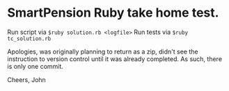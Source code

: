 # SmartPension Ruby take home test.
Run script via `$ruby solution.rb <logfile>`
Run tests via `$ruby tc_solution.rb`

Apologies, was originally planning to return as a zip, didn't see the instruction to version control until it was already completed. As such, there is only one commit.

Cheers,
John

